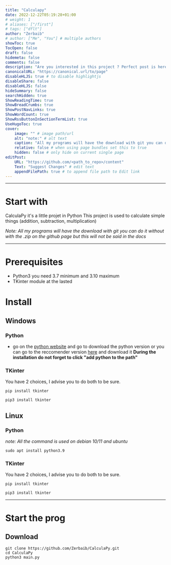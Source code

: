 ```yaml
---
title: "Calculapy"
date: 2022-12-22T05:19:28+01:00
# weight: 1
# aliases: ["/first"]
# tags: ["dflt"]
author: "Zerbaib"
# author: ["Me", "You"] # multiple authors
showToc: true
TocOpen: false
draft: false
hidemeta: false
comments: false
description: "Are you interested in this project ? Perfect post is here to explain it to you !"
canonicalURL: "https://canonical.url/to/page"
disableHLJS: true # to disable highlightjs
disableShare: false
disableHLJS: false
hideSummary: false
searchHidden: true
ShowReadingTime: true
ShowBreadCrumbs: true
ShowPostNavLinks: true
ShowWordCount: true
ShowRssButtonInSectionTermList: true
UseHugoToc: true
cover:
    image: "" # image path/url
    alt: "note:" # alt text
    caption: "All my programs will have the download with git you can do it without with the .zip on the github page but this will not be said in the docs" # display caption under cover
    relative: false # when using page bundles set this to true
    hidden: false # only hide on current single page
editPost:
    URL: "https://github.com/<path_to_repo>/content"
    Text: "Suggest Changes" # edit text
    appendFilePath: true # to append file path to Edit link
---
```


---
# Start with
CalculaPy it's a little projet in Python
This project is used to calculate simple things (addition, subtraction, multiplication)

*Note: All my programs will have the download with git you can do it without with the .zip on the github page but this will not be said in the docs*

---
# Prerequisites
- Python3 you need 3.7 minimum and 3.10 maximum
- TKinter module at the lasted

# Install

## Windows
### Python
- go on the [python website](https://www.python.org/) and go to download the python version or you can go to the reccomender version [here](https://www.python.org/downloads/release/python-397/) and download it
**During the installation do not forget to click "add python to the path"**

### TKinter
You have 2 choices, I advise you to do both to be sure.
```
pip install tkinter
```
```
pip3 install tkinter
```

## Linux
### Python
*note: All the command is used on debian 10/11 and ubuntu*
```
sudo apt install python3.9
```

### TKinter
You have 2 choices, I advise you to do both to be sure.
```
pip install tkinter
```
```
pip3 install tkinter
```

---
# Start the prog
## Download
```
git clone https://github.com/Zerbaib/CalculaPy.git
cd CalculaPy
python3 main.py
```
